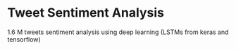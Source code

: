 # Tweet Sentiment Analysis
1.6 M tweets sentiment analysis using deep learning (LSTMs from keras and tensorflow)
